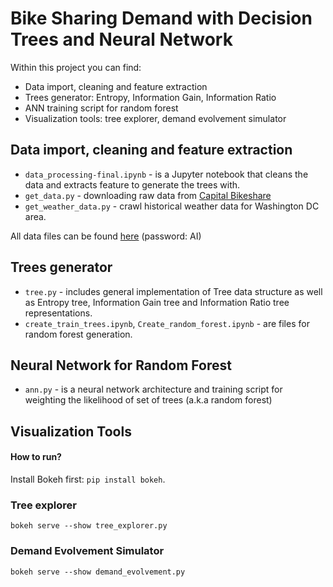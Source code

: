 # Bike Sharing Demand with Decision Trees and Neural Network

Within this project you can find:
* Data import, cleaning and feature extraction
* Trees generator: Entropy, Information Gain, Information Ratio  
* ANN training script for random forest
* Visualization tools: tree explorer, demand evolvement simulator

## Data import, cleaning and feature extraction
* `data_processing-final.ipynb` - is a Jupyter notebook that cleans the data and extracts feature to generate the trees with.
* `get_data.py` - downloading raw data from [Capital Bikeshare](https://www.capitalbikeshare.com/)
* `get_weather_data.py` - crawl historical weather data for Washington DC area.

All data files can be found [here](https://hey.ichhabeeine.cloud/index.php/s/B8LDtGbjpYbgXek) (password: AI)

## Trees generator
* `tree.py` - includes general implementation of Tree data structure as well as Entropy tree, Information Gain tree and Information Ratio tree representations. 
* `create_train_trees.ipynb`, `Create_random_forest.ipynb` - are files for random forest generation.

## Neural Network for Random Forest
* `ann.py` - is a neural network architecture and training script for weighting the likelihood of set of trees (a.k.a random forest) 

## Visualization Tools

#### How to run?
Install Bokeh first: `pip install bokeh`. 

### Tree explorer
```
bokeh serve --show tree_explorer.py
```

### Demand Evolvement Simulator
```
bokeh serve --show demand_evolvement.py
```

